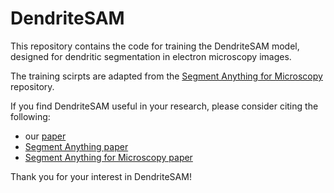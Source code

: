 # DendriteSAM
This repository contains the code for training the DendriteSAM model, designed for dendritic segmentation in electron microscopy images.

The training scirpts are adapted from the [Segment Anything for Microscopy](https://github.com/computational-cell-analytics/micro-sam) repository. 

If you find DendriteSAM useful in your research, please consider citing the following:
- our [paper]()
- [Segment Anything paper](https://arxiv.org/abs/2304.02643)
- [Segment Anything for Microscopy paper](https://www.biorxiv.org/content/10.1101/2023.08.21.554208v1.abstract)

Thank you for your interest in DendriteSAM!

